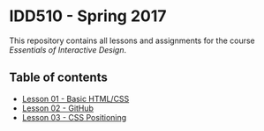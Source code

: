 # IDD510 - Spring 2017

This repository contains all lessons and assignments for the course _Essentials of Interactive Design_.


## Table of contents

* [Lesson 01 - Basic HTML/CSS](lessons/01-html-css/lesson-01.md)
* [Lesson 02 - GitHub](lessons/02-github/lesson-02.md)
* [Lesson 03 - CSS Positioning](lessons/03-github/lesson-03.md)